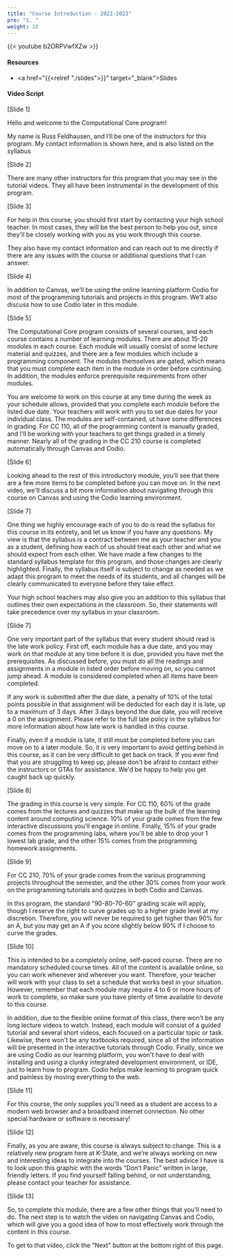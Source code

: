 ```yaml
---
title: "Course Introduction - 2022-2023"
pre: "1. "
weight: 10
---
```


{{< youtube b2ORPVwfXZw >}}

#### Resources

* <a href="{{<relref "./slides">}}" target="_blank">Slides</a>

#### Video Script


[Slide 1] 

Hello and welcome to the Computational Core program!

My name is Russ Feldhausen, and I’ll be one of the instructors for this program. My contact information is shown here, and is also listed on the syllabus

[Slide 2]

There are many other instructors for this program that you may see in the tutorial videos. They all have been instrumental in the development of this program. 

[Slide 3]

For help in this course, you should first start by contacting your high school teacher. In most cases, they will be the best person to help you out, since they'll be closely working with you as you work through this course.

They also have my contact information and can reach out to me directly if there are any issues with the course or additional questions that I can answer.

[Slide 4]

In addition to Canvas, we’ll be using the online learning platform Codio for most of the programming tutorials and projects in this program. We’ll also discuss how to use Codio later in this module.

[Slide 5]

The Computational Core program consists of several courses, and each course contains a number of learning modules. There are about 15-20 modules in each course. Each module will usually consist of some lecture material and quizzes, and there are a few modules which include a programming component. The modules themselves are gated, which means that you must complete each item in the module in order before continuing. In addition, the modules enforce prerequisite requirements from other modules. 

You are welcome to work on this course at any time during the week as your schedule allows, provided that you complete each module before the listed due date. Your teachers will work with you to set due dates for your individual class. The modules are self-contained, ut have some differences in grading. For CC 110, all of the programming content is manually graded, and I'll be working with your teachers to get things graded in a timely manner. Nearly all of the grading in the CC 210 course is completed automatically through Canvas and Codio.

[Slide 6]

Looking ahead to the rest of this introductory module, you’ll see that there are a few more items to be completed before you can move on. In the next video, we'll discuss a bit more information about navigating through this course on Canvas and using the Codio learning environment.

[Slide 7]

One thing we highly encourage each of you to do is read the syllabus for this course in its entirety, and let us know if you have any questions. My view is that the syllabus is a contract between me as your teacher and you as a student, defining how each of us should treat each other and what we should expect from each other. We have made a few changes to the standard syllabus template for this program, and those changes are clearly highlighted. Finally, the syllabus itself is subject to change as needed as we adapt this program to meet the needs of its students, and all changes will be clearly communicated to everyone before they take effect.

Your high school teachers may also give you an addition to this syllabus that outlines their own expectations in the classroom. So, their statements will take precedence over my syllabus in your classroom.

[Slide 7]

One very important part of the syllabus that every student should read is the late work policy. First off, each module has a due date, and you may work on that module at any time before it is due, provided you have met the prerequisites. As discussed before, you must do all the readings and assignments in a module in listed order before moving on, so you cannot jump ahead. A module is considered completed when all items have been completed.

If any work is submitted after the due date, a penalty of 10% of the total points possible in that assignment will be deducted for each day it is late, up to a maximum of 3 days. After 3 days beyond the due date, you will receive a 0 on the assignment. Please refer to the full late policy in the syllabus for more information about how late work is handled in this course.

Finally, even if a module is late, it still must be completed before you can move on to a later module. So, it is very important to avoid getting behind in this course, as it can be very difficult to get back on track. If you ever find that you are struggling to keep up, please don't be afraid to contact either the instructors or GTAs for assistance. We'd be happy to help you get caught back up quickly.

[Slide 8]

The grading in this course is very simple. For CC 110, 60% of the grade comes from the lectures and quizzes that make up the bulk of the learning content around computing science. 10% of your grade comes from the few interactive discussions you'll engage in online. Finally, 15% of your grade comes from the programming labs, where you'll be able to drop your 1 lowest lab grade, and the other 15% comes from the programming homework assignments. 

[Slide 9]

For CC 210, 70% of your grade comes from the various programming projects throughout the semester, and the other 30% comes from your work on the programming tutorials and quizzes in both Codio and Canvas.

In this program, the standard "90-80-70-60" grading scale will apply, though I reserve the right to curve grades up to a higher grade level at my discretion. Therefore, you will never be required to get higher than 90% for an A, but you may get an A if you score slightly below 90% if I choose to curve the grades.

[Slide 10]

This is intended to be a completely online, self-paced course. There are no mandatory scheduled course times. All of the content is available online, so you can work whenever and wherever you want. Therefore, your teacher will work with your class to set a schedule that works best in your situation. However, remember that each module may require 4 to 6 or more hours of work to complete, so make sure you have plenty of time available to devote to this course.

In addition, due to the flexible online format of this class, there won't be any long lecture videos to watch. Instead, each module will consist of a guided tutorial and several short videos, each focused on a particular topic or task. Likewise, there won't be any textbooks required, since all of the information will be presented in the interactive tutorials through Codio. Finally, since we are using Codio as our learning platform, you won't have to deal with installing and using a clunky integrated development environment, or IDE, just to learn how to program. Codio helps make learning to program quick and painless by moving everything to the web.

[Slide 11]

For this course, the only supplies you'll need as a student are access to a modern web browser and a broadband internet connection. No other special hardware or software is necessary!

[Slide 12]

Finally, as you are aware, this course is always subject to change. This is a relatively new program here at K-State, and we’re always working on new and interesting ideas to integrate into the courses. The best advice I have is to look upon this graphic with the words “Don’t Panic” written in large, friendly letters.  If you find yourself falling behind, or not understanding, please contact your teacher for assistance.

[Slide 13]

So, to complete this module, there are a few other things that you'll need to do. The next step is to watch the video on navigating Canvas and Codio, which will give you a good idea of how to most effectively work through the content in this course.

To get to that video, click the "Next" button at the bottom right of this page.
